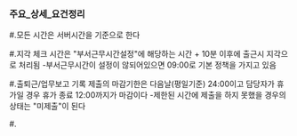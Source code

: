 ### 주요_상세_요건정리 ###

 #.모든 시간은 서버시간을 기준으로 한다

 #.지각 체크 시간은 "부서근무시간설정"에 해당하는 시간 + 10분 이후에 출근시 지각으로 처리됨
  -부서근무시간이 설정이 않되어있으면 09:00로 기본 정책을 가지고 있음

 #.출퇴근/업무보고 기록 제출의 마감기한은 다음날(평일기준) 24:00이고 담당자가 휴가일 경우 휴가 종료 12:00까지가 마감이다
  -제한된 시간에 제출을 하지 못했을 경우의 상태는 "미제출"이 된다

 #.